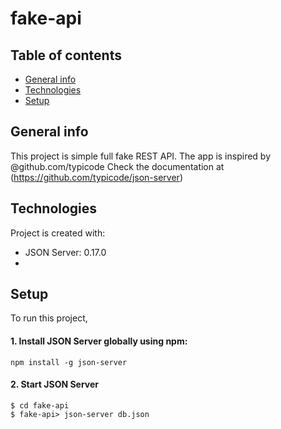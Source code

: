 # fake-api
## Table of contents
* [General info](#general-info)
* [Technologies](#technologies)
* [Setup](#setup)
## General info
This project is simple full fake REST API.
The app is inspired by @github.com/typicode
Check the documentation at (https://github.com/typicode/json-server)

## Technologies
Project is created with:
* JSON Server: 0.17.0
* 
## Setup
To run this project, 
#### **1. Install JSON Server globally using npm:**
```
npm install -g json-server
```
#### **2. Start JSON Server**

```
$ cd fake-api
$ fake-api> json-server db.json
```
